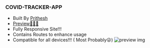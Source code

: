 ### COVID-TRACKER-APP
 - Built By [Prithesh](github.com/zendev123)
 -  [Preview🎯🎯🎯](covid-trails.netlify.app)
 -  Fully Responsive Site!!!
 -  Contains Routes to enhance usage
 -  Compatible for all devices!!! ( Most Probably😜)
 ![preview img](./assets/img/favicon.png)

